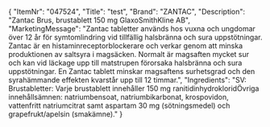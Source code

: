 {
  "ItemNr": "047524",
  "Title": "test",
  "Brand": "ZANTAC",
  "Description": "Zantac Brus, brustablett 150 mg GlaxoSmithKline AB",
  "MarketingMessage": "Zantac tabletter används hos vuxna och ungdomar över 12 år för symtomlindring vid tillfällig halsbränna och sura uppstötningar. Zantac är en histaminreceptorblockerare och verkar genom att minska produktionen av saltsyra i magsäcken. Normalt är magsaften mycket sur och kan vid läckage upp till matstrupen förorsaka halsbränna och sura uppstötningar. En Zantac tablett minskar magsaftens surhetsgrad och den syrahämmande effekten kvarstår upp till 12 timmar.",
  "Ingredients": "SV: Brustabletter: Varje brustablett innehåller 150 mg ranitidinhydrokloridÖvriga innehållsämnen: natriumbensoat, natriumbikarbonat, krospovidon, vattenfritt natriumcitrat samt aspartam 30 mg (sötningsmedel) och grapefrukt/apelsin (smakämne)."
}